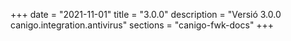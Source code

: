 +++
date        = "2021-11-01"
title       = "3.0.0"
description = "Versió 3.0.0 canigo.integration.antivirus"
sections    = "canigo-fwk-docs"
+++